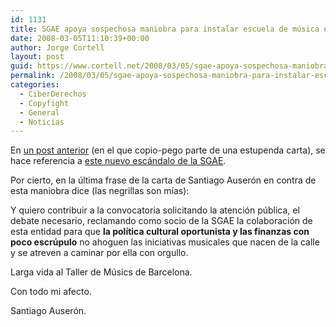 ```yaml
---
id: 1131
title: SGAE apoya sospechosa maniobra para instalar escuela de música extranjera en vez de nacional
date: 2008-03-05T11:10:39+00:00
author: Jorge Cortell
layout: post
guid: https://www.cortell.net/2008/03/05/sgae-apoya-sospechosa-maniobra-para-instalar-escuela-de-musica-extranjera-en-vez-de-nacional/
permalink: /2008/03/05/sgae-apoya-sospechosa-maniobra-para-instalar-escuela-de-musica-extranjera-en-vez-de-nacional/
categories:
  - CiberDerechos
  - Copyfight
  - General
  - Noticias
---
```

En <a target="_blank" title="mi post" href="https://www.cortell.net/2008/03/03/sociedades-de-gestion-de-derechos-de-autor-la-cosa-nostra/">un post anterior</a> (en el que copio-pego parte de una estupenda carta), se hace referencia a <a target="_blank" title="Berklee" href="https://www.tallerdemusics.com/web/00-principal/propuesta_iniciativa_sgae-berklee_cas.php">este nuevo escándalo de la SGAE</a>.

Por cierto, en la última frase de la carta de Santiago Auserón en contra de esta maniobra dice (las negrillas son mí­as):

Y quiero contribuir a la convocatoria solicitando la atención pública, el debate necesario, reclamando como socio de la SGAE la colaboración de esta entidad para que **la polí­tica cultural oportunista y las finanzas con poco escrúpulo** no ahoguen las iniciativas musicales que nacen de la calle y se atreven a caminar por ella con orgullo.
  
Larga vida al Taller de Músics de Barcelona.
  
Con todo mi afecto.
  
Santiago Auserón.